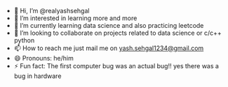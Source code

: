- 👋 Hi, I’m @realyashsehgal
- 👀 I’m interested in learning more and more
- 🌱 I’m currently learning data science and also practicing leetcode
- 💞️ I’m looking to collaborate on projects related to data science or c/c++ python
- 📫 How to reach me just mail me on yash.sehgal1234@gmail.com
- 😄 Pronouns: he/him
- ⚡ Fun fact: The first computer bug was an actual bug!! yes there was a bug in hardware

<!---
realyashsehgal/realyashsehgal is a ✨ special ✨ repository because its `README.md` (this file) appears on your GitHub profile.
You can click the Preview link to take a look at your changes.
--->
